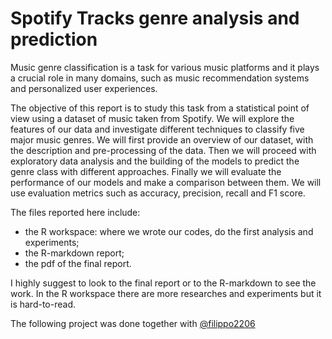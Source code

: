 # Spotify Tracks genre analysis and prediction

Music genre classification is a task for various music platforms and it plays a crucial role in many domains,
such as music recommendation systems and personalized user experiences. 

The objective of this report is to
study this task from a statistical point of view using a dataset of music taken from Spotify. We will explore
the features of our data and investigate different techniques to classify five major music genres.
We will first provide an overview of our dataset, with the description and pre-processing of the data. Then
we will proceed with exploratory data analysis and the building of the models to predict the genre class
with different approaches. Finally we will evaluate the performance of our models and make a comparison
between them. We will use evaluation metrics such as accuracy, precision, recall and F1 score.

The files reported here include:
- the R workspace: where we wrote our codes, do the first analysis and experiments;
- the R-markdown report;
- the pdf of the final report.

I highly suggest to look to the final report or to the R-markdown to see the work.
In the R workspace there are more researches and experiments but it is hard-to-read.

The following project was done together with [@filippo2206](https://github.com/filippo2206)
